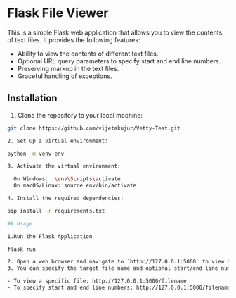 # Flask File Viewer

This is a simple Flask web application that allows you to view the contents of text files. It provides the following features:

- Ability to view the contents of different text files.
- Optional URL query parameters to specify start and end line numbers.
- Preserving markup in the text files.
- Graceful handling of exceptions.

## Installation

1. Clone the repository to your local machine:

```bash
git clone https://github.com/vijetakujur/Vetty-Test.git

2. Set up a virtual environment:

python -m venv env

3. Activate the virtual environment:

  On Windows: .\env\Scripts\activate
  On macOS/Linux: source env/bin/activate

4. Install the required dependencies:

pip install -r requirements.txt

## Usage

1.Run the Flask Application

flask run

2. Open a web browser and navigate to `http://127.0.0.1:5000` to view the application.
3. You can specify the target file name and optional start/end line numbers in the URL:

- To view a specific file: http://127.0.0.1:5000/filename
- To specify start and end line numbers: http://127.0.0.1:5000/filename?start=1&end=10
